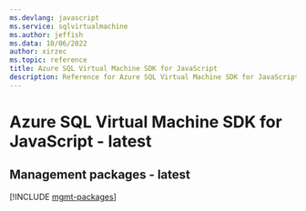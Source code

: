 ```yaml
---
ms.devlang: javascript
ms.service: sqlvirtualmachine
ms.author: jeffish
ms.data: 10/06/2022
author: xirzec
ms.topic: reference
title: Azure SQL Virtual Machine SDK for JavaScript
description: Reference for Azure SQL Virtual Machine SDK for JavaScript
---
```

# Azure SQL Virtual Machine SDK for JavaScript - latest

## Management packages - latest
[!INCLUDE [mgmt-packages](sql-virtual-machine-mgmt-index.md)]